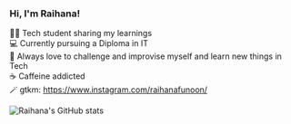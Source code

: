 

### Hi, I'm Raihana! 

👩‍💻 Tech student sharing my learnings<br/>
💻 Currently pursuing a Diploma in IT<br/>
💭 Always love to challenge and improvise myself and learn new things in Tech<br/>
☕ Caffeine addicted<br/>
🪄 gtkm: https://www.instagram.com/raihanafunoon/<br/>

![Raihana's GitHub stats](https://github-readme-stats.vercel.app/api?username=mhraihana&show_icons=true&theme=radical)

<!--
**mhraihana/mhraihana** is a ✨ _special_ ✨ repository because its `README.md` (this file) appears on your GitHub profile.



